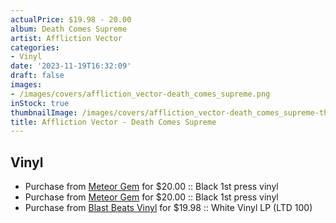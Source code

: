 ```yaml
---
actualPrice: $19.98 - 20.00
album: Death Comes Supreme
artist: Affliction Vector
categories:
- Vinyl
date: '2023-11-19T16:32:09'
draft: false
images:
- /images/covers/affliction_vector-death_comes_supreme.png
inStock: true
thumbnailImage: /images/covers/affliction_vector-death_comes_supreme-thumb.png
title: Affliction Vector - Death Comes Supreme
---
```


## Vinyl
* Purchase from [Meteor Gem](https://meteor-gem.com/products/affliction-vector-death-comes-supreme) for $20.00 :: Black 1st press vinyl
* Purchase from [Meteor Gem](https://meteor-gem.com/products/affliction-vector-death-comes-supreme-12) for $20.00 :: Black 1st press vinyl
* Purchase from [Blast Beats Vinyl](https://blastbeatsvinyl.com/products/affliction-vector-death-comes-supreme-white-vinyl-lp-ltd-100) for $19.98 :: White Vinyl LP (LTD 100)

